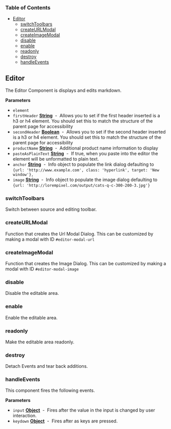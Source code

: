 <!-- Generated by documentation.js. Update this documentation by updating the source code. -->

### Table of Contents

-   [Editor](#editor)
    -   [switchToolbars](#switchtoolbars)
    -   [createURLModal](#createurlmodal)
    -   [createImageModal](#createimagemodal)
    -   [disable](#disable)
    -   [enable](#enable)
    -   [readonly](#readonly)
    -   [destroy](#destroy)
    -   [handleEvents](#handleevents)

## Editor

The Editor Component is displays and edits markdown.

**Parameters**

-   `element`  
-   `firstHeader` **[String](https://developer.mozilla.org/en-US/docs/Web/JavaScript/Reference/Global_Objects/String)**  -  Allows you to set if the first header inserted is a h3 or h4 element. You should set this to match the structure of the parent page for accessibility
-   `secondHeader` **[Boolean](https://developer.mozilla.org/en-US/docs/Web/JavaScript/Reference/Global_Objects/Boolean)**  -  Allows you to set if the second header inserted is a h3 or h4 element. You should set this to match the structure of the parent page for accessibility
-   `productName` **[String](https://developer.mozilla.org/en-US/docs/Web/JavaScript/Reference/Global_Objects/String)**  -  Additional product name information to display
-   `pasteAsPlainText` **[String](https://developer.mozilla.org/en-US/docs/Web/JavaScript/Reference/Global_Objects/String)**  -  If true, when you paste into the editor the element will be unformatted to plain text.
-   `anchor` **[String](https://developer.mozilla.org/en-US/docs/Web/JavaScript/Reference/Global_Objects/String)**  -  Info object to populate the link dialog defaulting to `{url: 'http://www.example.com', class: 'hyperlink', target: 'New window'},`
-   `image` **[String](https://developer.mozilla.org/en-US/docs/Web/JavaScript/Reference/Global_Objects/String)**  -  Info object to populate the image dialog defaulting to `{url: 'http://lorempixel.com/output/cats-q-c-300-200-3.jpg'}`

### switchToolbars

Switch between source and editing toolbar.

### createURLModal

Function that creates the Url Modal Dialog. This can be customized by making a modal with ID `#editor-modal-url`

### createImageModal

Function that creates the Image Dialog. This can be customized by making a modal with ID `#editor-modal-image`

### disable

Disable the editable area.

### enable

Enable the editable area.

### readonly

Make the editable area readonly.

### destroy

Detach Events and tear back additions.

### handleEvents

This component fires the following events.

**Parameters**

-   `input` **[Object](https://developer.mozilla.org/en-US/docs/Web/JavaScript/Reference/Global_Objects/Object)**  -  Fires after the value in the input is changed by user interaction.
-   `keydown` **[Object](https://developer.mozilla.org/en-US/docs/Web/JavaScript/Reference/Global_Objects/Object)**  -  Fires after as keys are pressed.
